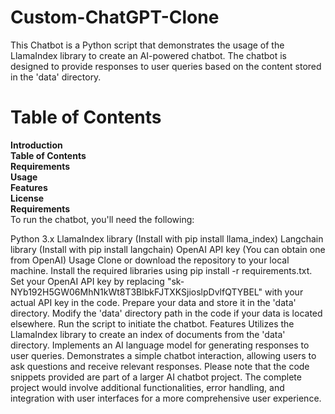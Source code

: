 # Custom-ChatGPT-Clone

This Chatbot is a Python script that demonstrates the usage of the LlamaIndex library to create an AI-powered chatbot. The chatbot is designed to provide responses to user queries based on the content stored in the 'data' directory.

# Table of Contents
**Introduction**  
**Table of Contents**  
**Requirements**  
**Usage**  
**Features**  
**License**  
**Requirements**  
To run the chatbot, you'll need the following:

Python 3.x
LlamaIndex library (Install with pip install llama_index)
Langchain library (Install with pip install langchain)
OpenAI API key (You can obtain one from OpenAI)
Usage
Clone or download the repository to your local machine.
Install the required libraries using pip install -r requirements.txt.
Set your OpenAI API key by replacing "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" with your actual API key in the code.
Prepare your data and store it in the 'data' directory.
Modify the 'data' directory path in the code if your data is located elsewhere.
Run the script to initiate the chatbot.
Features
Utilizes the LlamaIndex library to create an index of documents from the 'data' directory.
Implements an AI language model for generating responses to user queries.
Demonstrates a simple chatbot interaction, allowing users to ask questions and receive relevant responses.
Please note that the code snippets provided are part of a larger AI chatbot project. The complete project would involve additional functionalities, error handling, and integration with user interfaces for a more comprehensive user experience.
